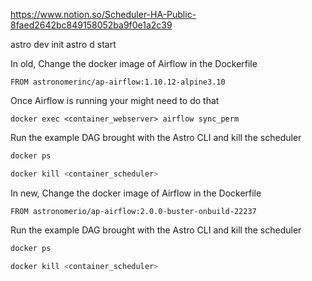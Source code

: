 https://www.notion.so/Scheduler-HA-Public-8faed2642bc849158052ba9f0e1a2c39

astro dev init
astro d start

In old,
Change the docker image of Airflow in the Dockerfile

```docker
FROM astronomerinc/ap-airflow:1.10.12-alpine3.10
```

Once Airflow is running your might need to do that

```docker
docker exec <container_webserver> airflow sync_perm
```

Run the example DAG brought with the Astro CLI and kill the scheduler

```bash
docker ps

docker kill <container_scheduler>
```

In new,
Change the docker image of Airflow in the Dockerfile

```docker
FROM astronomerio/ap-airflow:2.0.0-buster-onbuild-22237
```

Run the example DAG brought with the Astro CLI and kill the scheduler

```bash
docker ps

docker kill <container_scheduler>
```
